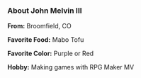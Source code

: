 ### About John Melvin III

**From:** Broomfield, CO

**Favorite Food:** Mabo Tofu

**Favorite Color:** Purple or Red

**Hobby:** Making games with RPG Maker MV
